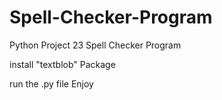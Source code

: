 # Spell-Checker-Program
Python Project 23 Spell Checker Program

install "textblob" Package

run the .py file
Enjoy
